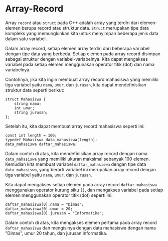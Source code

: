 # Array-Record
Array `record` atau `struct` pada C++ adalah array yang terdiri dari elemen-elemen berupa record atau struktur data. `Struct` merupakan tipe data kompleks yang memungkinkan kita untuk menyimpan beberapa jenis data dalam satu variabel.

Dalam array record, setiap elemen array terdiri dari beberapa variabel dengan tipe data yang berbeda. Setiap elemen pada array record disimpan sebagai struktur dengan variabel-variabelnya. Kita dapat mengakses variabel pada setiap elemen menggunakan operator titik (dot) dan nama variabelnya.

Contohnya, jika kita ingin membuat array record mahasiswa yang memiliki tiga variabel yaitu `nama`, `umur`, dan `jurusan`, kita dapat mendefinisikan struktur data seperti berikut:
```
struct Mahasiswa {
    string nama;
    int umur;
    string jurusan;
};
```
Setelah itu, kita dapat membuat array record mahasiswa seperti ini:
```
const int length = 100;
typedef Mahasiswa data_mahasiswa[length];
data_mahasiswa daftar_mahasiswa;
```
Dalam contoh di atas, kita mendefinisikan array record dengan nama `data_mahasiswa` yang memiliki ukuran maksimal sebanyak 100 elemen. Kemudian kita membuat variabel `daftar_mahasiswa` dengan tipe data `data_mahasiswa`, yang berarti variabel ini merupakan array record dengan tiga variabel yaitu `nama`, `umur`, dan `jurusan`.

Kita dapat mengakses setiap elemen pada array record `daftar_mahasiswa` menggunakan operator kurung siku `[]`, dan mengakses variabel pada setiap elemen menggunakan operator titik (dot) seperti ini:
```
daftar_mahasiswa[0].nama = "Dimas";
daftar_mahasiswa[0].umur = 20;
daftar_mahasiswa[0].jurusan = "Informatika";
```
Dalam contoh di atas, kita mengakses elemen pertama pada array record `daftar_mahasiswa` dan mengisinya dengan data mahasiswa dengan nama "Dimas", umur 20 tahun, dan jurusan Informatika.